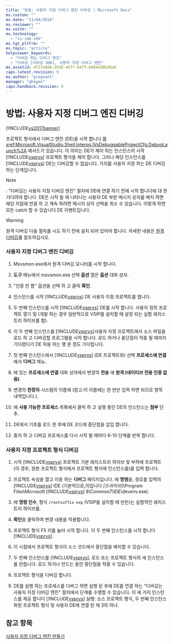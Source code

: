 ```yaml
---
title: "방법: 사용자 지정 디버그 엔진 디버깅 | Microsoft Docs"
ms.custom: ""
ms.date: "11/04/2016"
ms.reviewer: ""
ms.suite: ""
ms.technology: 
  - "vs-ide-sdk"
ms.tgt_pltfrm: ""
ms.topic: "article"
helpviewer_keywords: 
  - "디버깅 하는 디버그 엔진"
  - "디버깅 [디버깅 SDK], 사용자 지정 디버그 엔진"
ms.assetid: df27a8d6-3938-45ff-b47f-b684e80b38a0
caps.latest.revision: 9
ms.author: "gregvanl"
manager: "ghogen"
caps.handback.revision: 9
---
```

# 방법: 사용자 지정 디버그 엔진 디버깅
[!INCLUDE[vs2017banner](../../code-quality/includes/vs2017banner.md)]

프로젝트 형식에서 디버그 엔진 \(DE\)을 시작 합니다.를 <xref:Microsoft.VisualStudio.Shell.Interop.IVsDebuggableProjectCfg.DebugLaunch%2A> 메서드가 있습니다.  이 의미는 DE가 제어 하는 인스턴스의 시작 [!INCLUDE[vsprvs](../../code-quality/includes/vsprvs_md.md)] 프로젝트 형식을 제어 합니다.  그러나 해당 인스턴스를 [!INCLUDE[vsprvs](../../code-quality/includes/vsprvs_md.md)] DE는 디버깅할 수 없습니다.  가지를 사용자 지정 하는 DE 디버깅 하는 단계입니다.  
  
> [!NOTE]
>  : "디버깅는 사용자 지정 디버깅 엔진" 절차에 DE에 연결 하기 전에 시작 합니다에 대 한 기다려야 합니다.  DE은 시작 될 때 나타나는 사용자 DE 부분 메시지 상자를 배치 하면 해당 지점에 연결 하 고 계속 하려면 메시지 상자 선택을 취소 수 있습니다.  이렇게 하면 모든 catch 할 수 있습니다 DE 이벤트입니다.  
  
> [!WARNING]
>  원격 디버깅 다음 절차를 시도 하기 전에 설치 되어 있어야 합니다.  자세한 내용은 [원격 디버깅](../../debugger/remote-debugging.md)를 참조하십시오.  
  
### 사용자 지정 디버그 엔진 디버깅  
  
1.  Msvsmon.exe에서 원격 디버깅 모니터를 시작 합니다.  
  
2.  **도구** 메뉴에서 msvsmon.exe 선택  **옵션** 열은  **옵션** 대화 상자.  
  
3.  "인증 안 함" 옵션을 선택 하 고 클릭  **확인**.  
  
4.  인스턴스를 시작 [!INCLUDE[vsprvs](../../code-quality/includes/vsprvs_md.md)] DE 사용자 지정 프로젝트를 엽니다.  
  
5.  두 번째 인스턴스를 시작 [!INCLUDE[vsprvs](../../code-quality/includes/vsprvs_md.md)] DE를 시작 합니다. 사용자 정의 프로젝트 열기 및 \(개발 하는 경우 일반적으로 VSIP를 설치할 때 설정 되는 실험 레지스트리 하이브를 함\).  
  
6.  이 두 번째 인스턴스를 [!INCLUDE[vsprvs](../../code-quality/includes/vsprvs_md.md)]사용자 지정 프로젝트에서 소스 파일을 로드 하 고 디버깅할 프로그램을 시작 합니다.  로드 하거나 중단점이 적중 될 때까지 기다렸다가 DE 허용 하는 몇 분 정도 기다립니다.  
  
7.  첫 번째 인스턴스에서 [!INCLUDE[vsprvs](../../code-quality/includes/vsprvs_md.md)] \(DE 프로젝트와\) 선택  **프로세스에 연결** 에서  **디버그** 메뉴.  
  
8.  에 있는  **프로세스에 연결** 대화 상자에서 변경의  **전송** 에  **원격 \(네이티브 전용 인증 없음\)**.  
  
9. 변경의  **한정자** 시스템의 이름에 \(참고:이 이름에는 한 번만 입력 하면 되므로 항목 내역입니다.\).  
  
10. 에  **사용 가능한 프로세스** 목록에서 클릭 하 고 실행 중인 DE의 인스턴스는  **첨부** 단추.  
  
11. DE에서 기호를 로드 한 후에 DE 코드에 중단점을 삽입 합니다.  
  
12. 중지 하 고 디버깅 프로세스를 다시 시작 될 때마다 6\-10 단계를 반복 합니다.  
  
### 사용자 지정 프로젝트 형식 디버깅  
  
1.  시작 [!INCLUDE[vsprvs](../../code-quality/includes/vsprvs_md.md)] 프로젝트 기본 레지스트리 하이브 및 부하에 프로젝트 \(이 경우, 원본 프로젝트 형식에서 프로젝트 형식에 인스턴스를\)를 입력 합니다.  
  
2.  프로젝트 속성을 열고 이동 하는  **디버그** 페이지입니다.  에  **명령**을, 경로를 입력의 [!INCLUDE[vsprvs](../../code-quality/includes/vsprvs_md.md)] IDE \(기본적으로,이입니다  *\[드라이브\]*\\Program Files\\Microsoft [!INCLUDE[vsprvs](../../code-quality/includes/vsprvs_md.md)] 8\\Common7\\IDE\\devenv.exe\).  
  
3.  에  **명령 인수**, 형식  `/rootsuffix exp` \(VSIP를 설치할 때 만든\)는 실험적인 레지스트리 하이브를.  
  
4.  **확인**을 클릭하여 변경 내용을 적용합니다.  
  
5.  프로젝트 형식 F5 키를 눌러 시작 합니다.  이 두 번째 인스턴스를 시작 합니다 [!INCLUDE[vsprvs](../../code-quality/includes/vsprvs_md.md)].  
  
6.  이 시점에서 프로젝트 형식이 소스 코드에서 중단점을 배치할 수 있습니다.  
  
7.  두 번째 인스턴스를 [!INCLUDE[vsprvs](../../code-quality/includes/vsprvs_md.md)], 로드 또는 프로젝트 형식의 새 인스턴스를 만듭니다.  로드 하거나 만드는 동안 중단점을 적중 수 있습니다.  
  
8.  프로젝트 형식을 디버깅 합니다.  
  
9. DE를 실행 하는 프로세스를 디버그 하면 실행 된 후에 DE를 연결 하는 "디버깅는 사용자 지정 디버깅 엔진" 절차에서 단계를 수행할 수 있습니다.  이 세 가지 인스턴스를 제공 합니다 [!INCLUDE[vsprvs](../../code-quality/includes/vsprvs_md.md)] 실행: 소스 프로젝트 형식, 두 번째 인스턴스화된 프로젝트 형식 및 사용자 DE에 연결 된 제 3의 하나.  
  
## 참고 항목  
 [사용자 지정 디버그 엔진 만들기](../../extensibility/debugger/creating-a-custom-debug-engine.md)